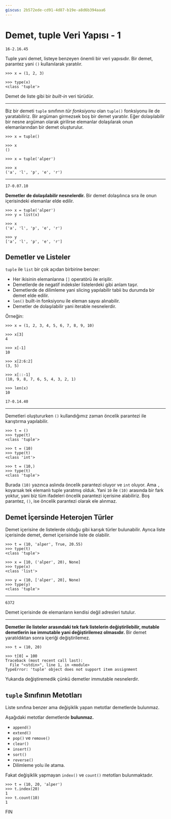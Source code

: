 ```yaml
---
giscus: 2b572ede-cd91-4d87-b19e-a8d6b394aaa6
---
```


# Demet, tuple Veri Yapısı - 1

`16-2.16.45`

Tuple yani demet, listeye benzeyen önemli bir veri yapısıdır. Bir demet,
parantez yani `()` kullanılarak yaratılır.

```text
>>> x = (1, 2, 3)

>>> type(x)
<class 'tuple'>
```

Demet de liste gibi bir *built-in* veri türüdür.

---

Biz bir demeti `tuple` sınıfının *tür fonksiyonu* olan `tuple()` fonksiyonu ile
de yaratabiliriz. Bir argüman girmezsek boş bir demet yaratılır. Eğer
dolaşılabilir bir nesne argüman olarak girilirse elemanlar dolaşılarak onun
elemanlarından bir demet oluşturulur.

```text
>>> x = tuple()

>>> x
()

>>> x = tuple('alper')

>>> x
('a', 'l', 'p', 'e', 'r')
```

---

`17-0.07.10`

**Demetler de dolaşılabilir nesnelerdir.** Bir demet dolaşılınca sıra ile onun
içerisindeki elemanlar elde edilir.

```text
>>> x = tuple('alper')
>>> y = list(x)

>>> x
('a', 'l', 'p', 'e', 'r')

>>> y
['a', 'l', 'p', 'e', 'r']
```

## Demetler ve Listeler

`tuple` ile `list` bir çok açıdan birbirine benzer:

- Her ikisinin elemanlarına `[]` operatörü ile erişilir.
- Demetlerde de negatif indeksler listelerdeki gibi anlam taşır.
- Demetlerde de dilimleme yani slicing yapılabilir tabii bu durumda bir demet
  elde edilir.
- `len()` built-in fonksiyonu ile eleman sayısı alınabilir.
- Demetler de dolaşılabilir yani iterable nesnelerdir.

Örneğin:

```text
>>> x = (1, 2, 3, 4, 5, 6, 7, 8, 9, 10)

>>> x[3]
4

>>> x[-1]
10

>>> x[2:6:2]
(3, 5)

>>> x[::-1]
(10, 9, 8, 7, 6, 5, 4, 3, 2, 1)

>>> len(x)
10
```

`17-0.14.40`

---

Demetleri oluştururken `()` kullandığımız zaman öncelik parantezi ile karıştırma
yapılabilir.

```text
>>> t = ()
>>> type(t)
<class 'tuple'>

>>> t = (10)
>>> type(t)
<class 'int'>

>>> t = (10,)
>>> type(t)
<class 'tuple'>
```

Burada `(10)` yazınca aslında öncelik parantezi oluyor ve `int` oluyor. Ama `,`
koyarsak tek elemanlı tuple yaratmış olduk. Yani `10` ile `(10)` arasında bir
fark yoktur, yani biz tüm ifadeleri öncelik parantezi içerisine alabiliriz.
Boş parantez, `()`, ise öncelik parantezi olarak ele alınmaz.

## Demet İçersinde Heterojen Türler

Demet içerisine de listelerde olduğu gibi karışık türler bulunabilir.
Ayrıca liste içerisinde demet, demet içerisinde liste de olabilir.

```text
>>> t = (10, 'alper', True, 20.55)
>>> type(t)
<class 'tuple'>

>>> x = [10, ('alper', 20), None]
>>> type(x)
<class 'list'>

>>> y = (10, ['alper', 20], None)
>>> type(y)
<class 'tuple'>
```

---

`6372`

Demet içerisinde de elemanların kendisi değil adresleri tutulur.

---

**Demetler ile listeler arasındaki tek fark listelerin değiştirilebilir, mutable
demetlerin ise immutable yani değiştirilemez olmasıdır.** Bir demet
yaratıldıktan sonra içeriği değiştirilemez.

```text
>>> t = (10, 20)

>>> t[0] = 100
Traceback (most recent call last):
  File "<stdin>", line 1, in <module>
TypeError: 'tuple' object does not support item assignment
```

Yukarıda değiştiremedik çünkü demetler immutable nesnelerdir.

## `tuple` Sınıfının Metotları

Liste sınıfına benzer ama değişiklik yapan metotlar demetlerde bulunmaz.

Aşağıdaki metotlar demetlerde **bulunmaz.**

- `append()`
- `extend()`
- `pop()` ve `remove()`
- `clear()`
- `insert()`
- `sort()`
- `reverse()`
- Dilimleme yolu ile atama.

Fakat değişiklik yapmayan `index()` ve `count()` metotları bulunmaktadır.

```text
>>> t = (10, 20, 'alper')
>>> t.index(20)
1
>>> t.count(10)
1
```

FIN
